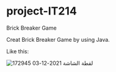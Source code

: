 # project-IT214
Brick Breaker Game

Creat Brick Breaker Game by using Java.

Like this:

![لقطة الشاشة 2021-12-03 172945](https://user-images.githubusercontent.com/95414448/144619296-3c691cf7-f02d-492a-8cd7-4610b2b5c358.png)












